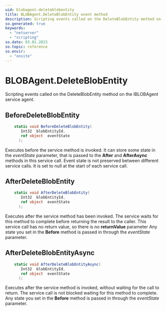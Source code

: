 ```yaml
---
uid: blobagent-deleteblobentity
title: BLOBAgent.DeleteBlobEntity event method
description: Scripting events called on the DeleteBlobEntity method on the BLOBAgent service agent.
so.generated: true
keywords:
  - "netserver"
  - "scripting"
so.date: 03.01.2023
so.topic: reference
so.envir:
  - "onsite"
---
```

# BLOBAgent.DeleteBlobEntity

Scripting events called on the <see cref='M:SuperOffice.CRM.Services.IBLOBAgent.DeleteBlobEntity'>DeleteBlobEntity</see> method on the <see cref='IBLOBAgent'>IBLOBAgent</see>  service agent.

## BeforeDeleteBlobEntity
```cs
    static void BeforeDeleteBlobEntity(
       Int32  blobEntityId,
       ref object  eventState
      );
```
Executes before the service method is invoked.
It can store some state in the *eventState* parameter, that is passed to the **After** and **AfterAsync** methods in this service call.
Event state is not preserved between different service calls. It is set to null at the start of each service call.
## AfterDeleteBlobEntity
```cs
    static void AfterDeleteBlobEntity(
       Int32  blobEntityId,
       ref object  eventState
      );
```
Executes after the service method has been invoked. The service waits for this method to complete before returning the result to the caller.
This service call has no return value, so there is no **returnValue** parameter
Any state you set in the **Before** method is passed in through the *eventState* parameter.
## AfterDeleteBlobEntityAsync
```cs
    static void AfterDeleteBlobEntityAsync(
       Int32  blobEntityId,
       ref object  eventState
      );
```
Executes after the service method is invoked, without waiting for the call to return.
The service call is not blocked waiting for this method to complete.
Any state you set in the **Before** method is passed in through the *eventState* parameter.


